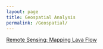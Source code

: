 ```yaml
---
layout: page
title: Geospatial Analysis
permalink: /Geospatial/
---
```


[Remote Sensing: Mapping Lava Flow](robertkozub.github.io/MappingLavaFlow.html)
